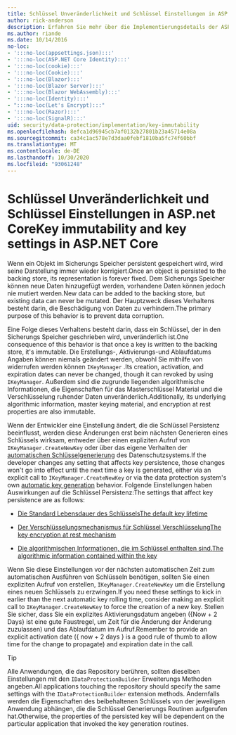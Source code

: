 ```yaml
---
title: Schlüssel Unveränderlichkeit und Schlüssel Einstellungen in ASP.net Core
author: rick-anderson
description: Erfahren Sie mehr über die Implementierungsdetails der ASP.net Core Datenschutz schlüsselimmuability-APIs.
ms.author: riande
ms.date: 10/14/2016
no-loc:
- ':::no-loc(appsettings.json):::'
- ':::no-loc(ASP.NET Core Identity):::'
- ':::no-loc(cookie):::'
- ':::no-loc(Cookie):::'
- ':::no-loc(Blazor):::'
- ':::no-loc(Blazor Server):::'
- ':::no-loc(Blazor WebAssembly):::'
- ':::no-loc(Identity):::'
- ":::no-loc(Let's Encrypt):::"
- ':::no-loc(Razor):::'
- ':::no-loc(SignalR):::'
uid: security/data-protection/implementation/key-immutability
ms.openlocfilehash: 8efca1d96945cb7af0132b27801b23a45714e08a
ms.sourcegitcommit: ca34c1ac578e7d3daa0febf1810ba5fc74f60bbf
ms.translationtype: MT
ms.contentlocale: de-DE
ms.lasthandoff: 10/30/2020
ms.locfileid: "93061248"
---
```

# <a name="key-immutability-and-key-settings-in-aspnet-core"></a><span data-ttu-id="e92db-103">Schlüssel Unveränderlichkeit und Schlüssel Einstellungen in ASP.net Core</span><span class="sxs-lookup"><span data-stu-id="e92db-103">Key immutability and key settings in ASP.NET Core</span></span>

<span data-ttu-id="e92db-104">Wenn ein Objekt im Sicherungs Speicher persistent gespeichert wird, wird seine Darstellung immer wieder korrigiert.</span><span class="sxs-lookup"><span data-stu-id="e92db-104">Once an object is persisted to the backing store, its representation is forever fixed.</span></span> <span data-ttu-id="e92db-105">Dem Sicherungs Speicher können neue Daten hinzugefügt werden, vorhandene Daten können jedoch nie mutiert werden.</span><span class="sxs-lookup"><span data-stu-id="e92db-105">New data can be added to the backing store, but existing data can never be mutated.</span></span> <span data-ttu-id="e92db-106">Der Hauptzweck dieses Verhaltens besteht darin, die Beschädigung von Daten zu verhindern.</span><span class="sxs-lookup"><span data-stu-id="e92db-106">The primary purpose of this behavior is to prevent data corruption.</span></span>

<span data-ttu-id="e92db-107">Eine Folge dieses Verhaltens besteht darin, dass ein Schlüssel, der in den Sicherungs Speicher geschrieben wird, unveränderlich ist.</span><span class="sxs-lookup"><span data-stu-id="e92db-107">One consequence of this behavior is that once a key is written to the backing store, it's immutable.</span></span> <span data-ttu-id="e92db-108">Die Erstellungs-, Aktivierungs-und Ablaufdatums Angaben können niemals geändert werden, obwohl Sie mithilfe von widerrufen werden können `IKeyManager` .</span><span class="sxs-lookup"><span data-stu-id="e92db-108">Its creation, activation, and expiration dates can never be changed, though it can revoked by using `IKeyManager`.</span></span> <span data-ttu-id="e92db-109">Außerdem sind die zugrunde liegenden algorithmische Informationen, die Eigenschaften für das Masterschlüssel Material und die Verschlüsselung ruhender Daten unveränderlich.</span><span class="sxs-lookup"><span data-stu-id="e92db-109">Additionally, its underlying algorithmic information, master keying material, and encryption at rest properties are also immutable.</span></span>

<span data-ttu-id="e92db-110">Wenn der Entwickler eine Einstellung ändert, die die Schlüssel Persistenz beeinflusst, werden diese Änderungen erst beim nächsten Generieren eines Schlüssels wirksam, entweder über einen expliziten Aufruf von `IKeyManager.CreateNewKey` oder über das eigene Verhalten der [automatischen Schlüsselgenerierung](xref:security/data-protection/implementation/key-management#data-protection-implementation-key-management) des Datenschutzsystems.</span><span class="sxs-lookup"><span data-stu-id="e92db-110">If the developer changes any setting that affects key persistence, those changes won't go into effect until the next time a key is generated, either via an explicit call to `IKeyManager.CreateNewKey` or via the data protection system's own [automatic key generation](xref:security/data-protection/implementation/key-management#data-protection-implementation-key-management) behavior.</span></span> <span data-ttu-id="e92db-111">Folgende Einstellungen haben Auswirkungen auf die Schlüssel Persistenz:</span><span class="sxs-lookup"><span data-stu-id="e92db-111">The settings that affect key persistence are as follows:</span></span>

* [<span data-ttu-id="e92db-112">Die Standard Lebensdauer des Schlüssels</span><span class="sxs-lookup"><span data-stu-id="e92db-112">The default key lifetime</span></span>](xref:security/data-protection/implementation/key-management#data-protection-implementation-key-management)

* [<span data-ttu-id="e92db-113">Der Verschlüsselungsmechanismus für Schlüssel Verschlüsselung</span><span class="sxs-lookup"><span data-stu-id="e92db-113">The key encryption at rest mechanism</span></span>](xref:security/data-protection/implementation/key-encryption-at-rest)

* [<span data-ttu-id="e92db-114">Die algorithmischen Informationen, die im Schlüssel enthalten sind.</span><span class="sxs-lookup"><span data-stu-id="e92db-114">The algorithmic information contained within the key</span></span>](xref:security/data-protection/configuration/overview#changing-algorithms-with-usecryptographicalgorithms)

<span data-ttu-id="e92db-115">Wenn Sie diese Einstellungen vor der nächsten automatischen Zeit zum automatischen Ausführen von Schlüsseln benötigen, sollten Sie einen expliziten Aufruf von erstellen, `IKeyManager.CreateNewKey` um die Erstellung eines neuen Schlüssels zu erzwingen.</span><span class="sxs-lookup"><span data-stu-id="e92db-115">If you need these settings to kick in earlier than the next automatic key rolling time, consider making an explicit call to `IKeyManager.CreateNewKey` to force the creation of a new key.</span></span> <span data-ttu-id="e92db-116">Stellen Sie sicher, dass Sie ein explizites Aktivierungsdatum angeben ({Now + 2 Days} ist eine gute Faustregel, um Zeit für die Änderung der Änderung zuzulassen) und das Ablaufdatum im Aufruf.</span><span class="sxs-lookup"><span data-stu-id="e92db-116">Remember to provide an explicit activation date ({ now + 2 days } is a good rule of thumb to allow time for the change to propagate) and expiration date in the call.</span></span>

>[!TIP]
> <span data-ttu-id="e92db-117">Alle Anwendungen, die das Repository berühren, sollten dieselben Einstellungen mit den `IDataProtectionBuilder` Erweiterungs Methoden angeben.</span><span class="sxs-lookup"><span data-stu-id="e92db-117">All applications touching the repository should specify the same settings with the `IDataProtectionBuilder` extension methods.</span></span> <span data-ttu-id="e92db-118">Andernfalls werden die Eigenschaften des beibehaltenen Schlüssels von der jeweiligen Anwendung abhängen, die die Schlüssel Generierungs Routinen aufgerufen hat.</span><span class="sxs-lookup"><span data-stu-id="e92db-118">Otherwise, the properties of the persisted key will be dependent on the particular application that invoked the key generation routines.</span></span>

